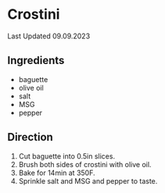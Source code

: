 # Crostini

Last Updated 09.09.2023

## Ingredients

* baguette
* olive oil
* salt
* MSG
* pepper

## Direction

1. Cut baguette into 0.5in slices.
1. Brush both sides of crostini with olive oil.
1. Bake for 14min at 350F.
1. Sprinkle salt and MSG and pepper to taste.
